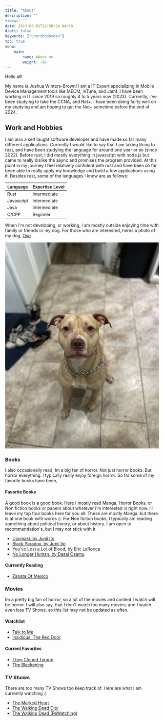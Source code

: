 ```yaml
---
title: "About"
description: ""
#image: ""
date: 2023-08-01T12:50:24-04:00
draft: false
keywords: ["unorthodoxdev"]
toc: true
menu: 
    main:
        name: About me
        weight: -90
---
```


Hello all!

My name is Joshua Winters-Brown! I am a IT Expert specializing in Mobile Device Management tools like MECM, InTune, and Jamf. I have been working in IT since 2019 so roughly 4 to 5 years now (2023). Currently, i've been studying to take the CCNA, and Net+. I have been doing fairly well on my studying and am hoping to get the Net+ sometime before the end of 2024.

## Work and Hobbies

 
I am also a self taught software developer and have made so far many different applications. Currently I would like to say that I am taking liking to rust, and have been studying the language for around one year or so (since 2022). Before rust, I did mostly everything in javascript with node.js but came to really dislike the async and promises the program provided. At this point in my journey I feel relatively confident with rust and have been so far been able to really apply my knowledge and build a few applications using it. Besides rust, some of the languages I know are as follows:

| Language | Expertise Level |
| -------- | --------------- |
| Rust | Intermediate |
| Javascript | Intermediate |
| Java | Intermediate |
| C/CPP | Beginner |

When i'm not developing, or working, I am mostly outside enjoying time with family or friends or my dog. For those who are interested, heres a photo of my dog, [Oso](https://www.spanishdict.com/translate/Oso)

![Oso tha dog](oso.jpg)

### Books

I also occasionally read, Im a big fan of horror. Not just horror books. But horror everything. I typically really enjoy foreign horror. So far some of my favorite books have been,

#### Favorite Books

A good book is a good book. Here I mostly read Manga, Horror Books, or Non fiction books or papers about whatever i'm interested in right now. Ill leave my top four books here for you all. These are mostly Manga, but there is at one book with words :). For Non fiction books, I typically am reading something about political theory, or about history. I am open to recommendation's, but I may not stick with it.

- [Uzumaki, by Junji Ito](https://www.goodreads.com/book/show/22400695-uzumaki-vol-6?from_search=true&from_srp=true&qid=Lm2teT343Y&rank=9)
- [Black Paradox, by Junji Ito](https://www.goodreads.com/book/show/34235163-black-paradox?ref=nav_sb_ss_1_14)
- [You've Lost a Lot of Blood, by Eric LaRocca](https://www.goodreads.com/book/show/60585628-you-ve-lost-a-lot-of-blood)
- [No Longer Human, by Dazai Osamu](https://www.goodreads.com/book/show/194746.No_Longer_Human)

#### Currently Reading

- [Zapata Of Mexico](https://www.goodreads.com/book/show/59523.Zapata_Of_Mexico)

### Movies

Im a pretty big fan of horror, so a lot of the movies and content I watch will be horror. I will also say, that I don't watch too many movies; and I watch even less TV Shows, so this list may not be updated as often.

#### Watchlist

- [Talk to Me](https://www.imdb.com/title/tt10638522/?ref_=nv_sr_srsg_0_tt_8_nm_0_q_Talk%2520to%2520me)
- [Insidious: The Red Door](https://www.imdb.com/title/tt13405778/?ref_=nv_sr_srsg_0_tt_8_nm_0_q_Insidio)

#### Current Favorites

- [They Cloned Tyrone](https://www.imdb.com/title/tt9873892/?ref_=nv_sr_srsg_0_tt_8_nm_0_q_They%2520Clon)
- [The Blackening](https://www.imdb.com/title/tt11703244/?ref_=tt_tpks_tt_t_1_pd_detail_2_pbr_ic)

### TV Shows

There are too many TV Shows too keep track of. Here are what i am currently watching :)

- [The Marked Heart](https://www.imdb.com/title/tt18974572/?ref_=fn_al_tt_2)
- [The Walking Dead City](https://www.imdb.com/title/tt18546730/?ref_=nv_sr_srsg_3_tt_8_nm_0_q_Walking%2520Dead)
- [The Walking Dead (ReWatching)](https://www.imdb.com/title/tt1520211/?ref_=nv_sr_srsg_0_tt_8_nm_0_q_The%2520Walking)
